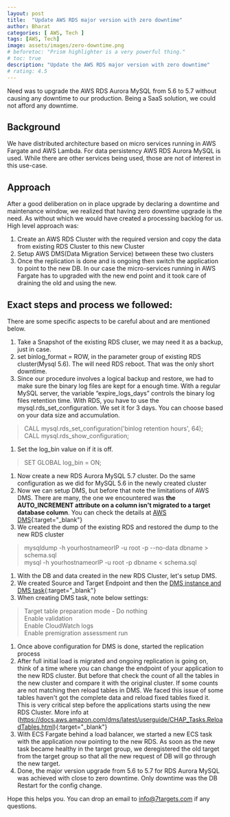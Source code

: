 ```yaml
---
layout: post
title:  "Update AWS RDS major version with zero downtime"
author: Bharat
categories: [ AWS, Tech ]
tags: [AWS, Tech]
image: assets/images/zero-downtime.png
# beforetoc: "Prism highlighter is a very powerful thing."
# toc: true
description: "Update the AWS RDS major version with zero downtime"
# rating: 4.5
---
```


Need was to upgrade the AWS RDS Aurora MySQL from 5.6 to 5.7 without causing any downtime to our production. Being a SaaS solution, we could not afford any downtime.  

## Background
We have distributed architecture based on micro services running in AWS Fargate and AWS Lambda. For data persistency AWS RDS Aurora MySQL is used. While there are other services being used, those are not of interest in this use-case. 

## Approach
After a good deliberation on in place upgrade by declaring a downtime and maintenance window, we realized that having zero downtime upgrade is the need. As without which we would have created a processing backlog for us. 
High level approach was:
1. Create an AWS RDS Cluster with the required version and copy the data from existing RDS Cluster to this new Cluster
1. Setup AWS DMS(Data Migration Service) between these two clusters
1. Once the replication is done and is ongoing then switch the application to point to the new DB. In our case the micro-services running in AWS Fargate has to upgraded with the new end point and it took care of draining the old and using the new. 

## Exact steps and process we followed:
There are some specific aspects to be careful about and are mentioned below. 

1. Take a Snapshot of the existing RDS cluser, we may need it as a backup, just in case.
1. set binlog_format = ROW, in the parameter group of existing RDS cluster(Mysql 5.6). The will need RDS reboot. That was the only short downtime.
1. Since our procedure involves a logical backup and restore, we had to make sure the binary log files are kept for a enough time. With a regular MySQL server, the variable “expire_logs_days” controls the binary log files retention time. With RDS, you have to use the mysql.rds_set_configuration. We set it for 3 days. You can choose based on your data size and accumulation.
> CALL mysql.rds_set_configuration('binlog retention hours', 64);  
> CALL mysql.rds_show_configuration;
1. Set the log_bin value on if it is off. 
> SET GLOBAL log_bin = ON;
1. Now create a new RDS Aurora MySQL 5.7 cluster. Do the same configuration as we did for MySQL 5.6 in the newly created cluster
1. Now we can setup DMS, but before that note the limitations of AWS DMS. There are many, the one we encountered was __the AUTO_INCREMENT attribute on a column isn't migrated to a target database column__. You can check the details at [AWS DMS](https://docs.aws.amazon.com/dms/latest/userguide/CHAP_Source.MySQL.html){:target="_blank"} 
7. We created the dump of the existing  RDS and restored the dump to the new RDS cluster
> mysqldump -h yourhostnameorIP -u root -p --no-data dbname > schema.sql  
> mysql -h yourhostnameorIP -u root -p  dbname < schema.sql  
1. With the DB and data created in the new RDS Cluster, let's setup DMS.
1. We created Source and Target Endpoint and then the [DMS instance and DMS task](https://docs.aws.amazon.com/dms/latest/userguide/CHAP_GettingStarted.html){:target="_blank"}
1. When creating DMS task, note below settings: 
> Target table preparation mode - Do nothing  
> Enable validation  
> Enable CloudWatch logs  
> Enable premigration assessment run  
1. Once above configuration for DMS is done, started the replication process
1. After full initial load is migrated and ongoing replication is going on, think of a time where you can change the endpoint of your application to the new RDS cluster. But before that check the count of all the tables in the new cluster and compare it with the original cluster. If some counts are not matching then reload tables in DMS. We faced this issue of some tables haven't got the complete data and reload fixed tables fixed it. This is very critical step before the applications starts using the new RDS Cluster. More info at (https://docs.aws.amazon.com/dms/latest/userguide/CHAP_Tasks.ReloadTables.html){:target="_blank"}
1. With ECS Fargate behind a load balancer, we started  a new ECS task with the application now pointing to the new RDS. As soon as the new task became healthy in the target group, we deregistered the old target from the target group so that all the new request of DB will go through the new target.
1. Done, the major version upgrade from 5.6 to 5.7 for RDS Aurora MySQL was achieved with close to zero downtime. Only downtime was the DB Restart for the config change. 

Hope this helps you. You can drop an email to info@7targets.com if any questions.



